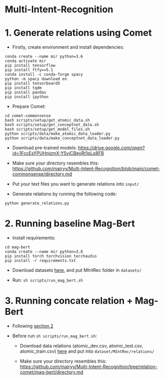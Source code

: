 # Multi-Intent-Recognition

<h1>1. Generate relations using Comet</h1>

- Firstly, create environment and install dependencies:

```
conda create --name mir python=3.6
conda activate mir
pip install tensorflow
pip install ftfy==5.1
conda install -c conda-forge spacy
python -m spacy download en
pip install tensorboardX
pip install tqdm
pip install pandas
pip install ipython
```

- Prepare Comet:

```
cd comet-commonsense
bash scripts/setup/get_atomic_data.sh
bash scripts/setup/get_conceptnet_data.sh
bash scripts/setup/get_model_files.sh
python scripts/data/make_atomic_data_loader.py
python scripts/data/make_conceptnet_data_loader.py
```

- Download pre-trained models: https://drive.google.com/open?id=1FccEsYPUHnjzmX-Y5vjCBeyRt1pLo8FB

- Make sure your directory resembles this: https://github.com/mairyy/Multi-Intent-Recognition/blob/main/comet-commonsense/directory.md
    
- Put your text files you want to generate relations into `input/`

- Generate relations by running the following code:

```
python generate_relations.py 
```

<h1 id='2'>2. Running baseline Mag-Bert</h1>

- Install requirements:

```
cd mag-bert
conda create --name mir python=3.8
pip install torch torchvision torchaudio
pip install -r requirements.txt
```

- Download datasets [here](https://drive.google.com/drive/folders/15lEhpPbR4I9qjLpvid2bLKUfx5ohCmxE?usp=sharing), and put MIntRec folder in `datasets/`

- Run: `sh scripts/run_mag_bert.sh`

<h1>3. Running concate relation + Mag-Bert</h1>

- Following [section 2](#2)

- Before run `sh scripts/run_mag_bert.sh`:

    - Download data relations (atomic_dev.csv, atomic_test.csv, atomic_train.csv) [here](https://drive.google.com/drive/folders/1B37IWTCfxvGd9R6VHmES5qY_P5YRpxIu?usp=sharing) and put into `dataset/MIntRec/relations/`

    - Make sure your directory resembles this: https://github.com/mairyy/Multi-Intent-Recognition/tree/relation-comet/mag-bert/directory.md

